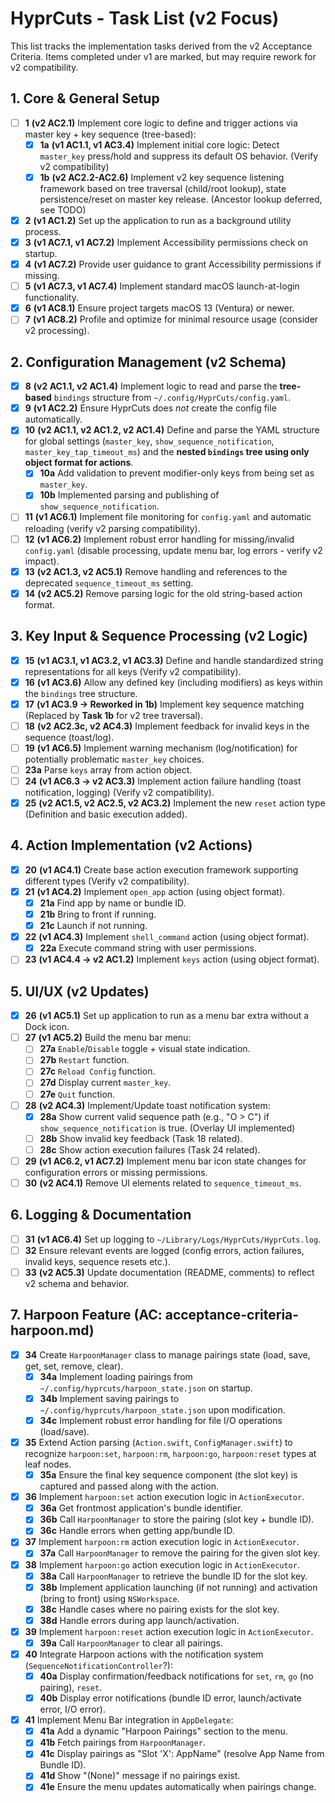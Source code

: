 # HyprCuts - Task List (v2 Focus)

This list tracks the implementation tasks derived from the v2 Acceptance Criteria. Items completed under v1 are marked, but may require rework for v2 compatibility.

## 1. Core & General Setup

- [ ] **1** **(v2 AC2.1)** Implement core logic to define and trigger actions via master key + key sequence (tree-based):
  - [x] **1a** **(v1 AC1.1, v1 AC3.4)** Implement initial core logic: Detect `master_key` press/hold and suppress its default OS behavior. (Verify v2 compatibility)
  - [x] **1b** **(v2 AC2.2-AC2.6)** Implement v2 key sequence listening framework based on tree traversal (child/root lookup), state persistence/reset on master key release. (Ancestor lookup deferred, see TODO)
- [x] **2** **(v1 AC1.2)** Set up the application to run as a background utility process.
- [x] **3** **(v1 AC7.1, v1 AC7.2)** Implement Accessibility permissions check on startup.
- [x] **4** **(v1 AC7.2)** Provide user guidance to grant Accessibility permissions if missing.
- [ ] **5** **(v1 AC7.3, v1 AC7.4)** Implement standard macOS launch-at-login functionality.
- [x] **6** **(v1 AC8.1)** Ensure project targets macOS 13 (Ventura) or newer.
- [ ] **7** **(v1 AC8.2)** Profile and optimize for minimal resource usage (consider v2 processing).

## 2. Configuration Management (v2 Schema)

- [x] **8** **(v2 AC1.1, v2 AC1.4)** Implement logic to read and parse the **tree-based** `bindings` structure from `~/.config/HyprCuts/config.yaml`.
- [x] **9** **(v1 AC2.2)** Ensure HyprCuts does _not_ create the config file automatically.
- [x] **10** **(v2 AC1.1, v2 AC1.2, v2 AC1.4)** Define and parse the YAML structure for global settings (`master_key`, `show_sequence_notification`, `master_key_tap_timeout_ms`) and the **nested `bindings` tree using only object format for actions**.
  - [x] **10a** Add validation to prevent modifier-only keys from being set as `master_key`.
  - [x] **10b** Implemented parsing and publishing of `show_sequence_notification`.
- [ ] **11** **(v1 AC6.1)** Implement file monitoring for `config.yaml` and automatic reloading (verify v2 parsing compatibility).
- [ ] **12** **(v1 AC6.2)** Implement robust error handling for missing/invalid `config.yaml` (disable processing, update menu bar, log errors - verify v2 impact).
- [x] **13** **(v2 AC1.3, v2 AC5.1)** Remove handling and references to the deprecated `sequence_timeout_ms` setting.
- [x] **14** **(v2 AC5.2)** Remove parsing logic for the old string-based action format.

## 3. Key Input & Sequence Processing (v2 Logic)

- [x] **15** **(v1 AC3.1, v1 AC3.2, v1 AC3.3)** Define and handle standardized string representations for all keys (Verify v2 compatibility).
- [x] **16** **(v1 AC3.6)** Allow any defined key (including modifiers) as keys within the `bindings` tree structure.
- [x] **17** **(v1 AC3.9 -> Reworked in 1b)** Implement key sequence matching (Replaced by **Task 1b** for v2 tree traversal).
- [ ] **18** **(v2 AC2.3c, v2 AC4.3)** Implement feedback for invalid keys in the sequence (toast/log).
- [ ] **19** **(v1 AC6.5)** Implement warning mechanism (log/notification) for potentially problematic `master_key` choices.
- [ ] **23a** Parse `keys` array from action object.
- [ ] **24** **(v1 AC6.3 -> v2 AC3.3)** Implement action failure handling (toast notification, logging) (Verify v2 compatibility).
- [x] **25** **(v2 AC1.5, v2 AC2.5, v2 AC3.2)** Implement the new `reset` action type (Definition and basic execution added).

## 4. Action Implementation (v2 Actions)

- [x] **20** **(v1 AC4.1)** Create base action execution framework supporting different types (Verify v2 compatibility).
- [x] **21** **(v1 AC4.2)** Implement `open_app` action (using object format).
  - [x] **21a** Find app by name or bundle ID.
  - [x] **21b** Bring to front if running.
  - [x] **21c** Launch if not running.
- [x] **22** **(v1 AC4.3)** Implement `shell_command` action (using object format).
  - [x] **22a** Execute command string with user permissions.
- [ ] **23** **(v1 AC4.4 -> v2 AC1.2)** Implement `keys` action (using object format).

## 5. UI/UX (v2 Updates)

- [x] **26** **(v1 AC5.1)** Set up application to run as a menu bar extra without a Dock icon.
- [ ] **27** **(v1 AC5.2)** Build the menu bar menu:
  - [ ] **27a** `Enable`/`Disable` toggle + visual state indication.
  - [ ] **27b** `Restart` function.
  - [ ] **27c** `Reload Config` function.
  - [ ] **27d** Display current `master_key`.
  - [ ] **27e** `Quit` function.
- [ ] **28** **(v2 AC4.3)** Implement/Update toast notification system:
  - [x] **28a** Show current valid sequence path (e.g., "O > C") if `show_sequence_notification` is true. (Overlay UI implemented)
  - [ ] **28b** Show invalid key feedback (Task 18 related).
  - [ ] **28c** Show action execution failures (Task 24 related).
- [ ] **29** **(v1 AC6.2, v1 AC7.2)** Implement menu bar icon state changes for configuration errors or missing permissions.
- [ ] **30** **(v2 AC4.1)** Remove UI elements related to `sequence_timeout_ms`.

## 6. Logging & Documentation

- [ ] **31** **(v1 AC6.4)** Set up logging to `~/Library/Logs/HyprCuts/HyprCuts.log`.
- [ ] **32** Ensure relevant events are logged (config errors, action failures, invalid keys, sequence resets etc.).
- [ ] **33** **(v2 AC5.3)** Update documentation (README, comments) to reflect v2 schema and behavior.

## 7. Harpoon Feature (AC: acceptance-criteria-harpoon.md)

- [x] **34** Create `HarpoonManager` class to manage pairings state (load, save, get, set, remove, clear).
  - [x] **34a** Implement loading pairings from `~/.config/hyprcuts/harpoon_state.json` on startup.
  - [x] **34b** Implement saving pairings to `~/.config/hyprcuts/harpoon_state.json` upon modification.
  - [x] **34c** Implement robust error handling for file I/O operations (load/save).
- [x] **35** Extend Action parsing (`Action.swift`, `ConfigManager.swift`) to recognize `harpoon:set`, `harpoon:rm`, `harpoon:go`, `harpoon:reset` types at leaf nodes.
  - [x] **35a** Ensure the final key sequence component (the slot key) is captured and passed along with the action.
- [x] **36** Implement `harpoon:set` action execution logic in `ActionExecutor`.
  - [x] **36a** Get frontmost application's bundle identifier.
  - [x] **36b** Call `HarpoonManager` to store the pairing (slot key + bundle ID).
  - [x] **36c** Handle errors when getting app/bundle ID.
- [x] **37** Implement `harpoon:rm` action execution logic in `ActionExecutor`.
  - [x] **37a** Call `HarpoonManager` to remove the pairing for the given slot key.
- [x] **38** Implement `harpoon:go` action execution logic in `ActionExecutor`.
  - [x] **38a** Call `HarpoonManager` to retrieve the bundle ID for the slot key.
  - [x] **38b** Implement application launching (if not running) and activation (bring to front) using `NSWorkspace`.
  - [x] **38c** Handle cases where no pairing exists for the slot key.
  - [x] **38d** Handle errors during app launch/activation.
- [x] **39** Implement `harpoon:reset` action execution logic in `ActionExecutor`.
  - [x] **39a** Call `HarpoonManager` to clear all pairings.
- [x] **40** Integrate Harpoon actions with the notification system (`SequenceNotificationController`?):
  - [x] **40a** Display confirmation/feedback notifications for `set`, `rm`, `go` (no pairing), `reset`.
  - [x] **40b** Display error notifications (bundle ID error, launch/activate error, I/O error).
- [x] **41** Implement Menu Bar integration in `AppDelegate`:
  - [x] **41a** Add a dynamic "Harpoon Pairings" section to the menu.
  - [x] **41b** Fetch pairings from `HarpoonManager`.
  - [x] **41c** Display pairings as "Slot 'X': AppName" (resolve App Name from Bundle ID).
  - [x] **41d** Show "(None)" message if no pairings exist.
  - [x] **41e** Ensure the menu updates automatically when pairings change.
